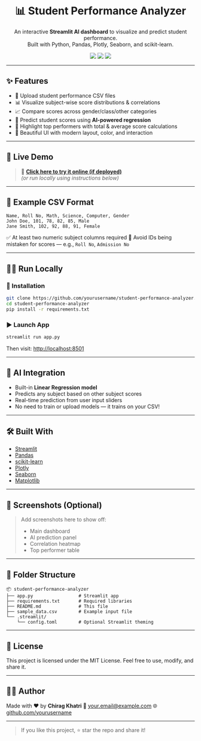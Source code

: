 <h1 align="center">📊 Student Performance Analyzer</h1>

<p align="center">
  An interactive <strong>Streamlit AI dashboard</strong> to visualize and predict student performance.<br>
  Built with Python, Pandas, Plotly, Seaborn, and scikit-learn.
</p>

<p align="center">
  <img src="https://img.shields.io/badge/Built%20With-Streamlit-FF4B4B?style=for-the-badge&logo=streamlit&logoColor=white"/>
  <img src="https://img.shields.io/badge/ML-Powered-blue?style=for-the-badge"/>
  <img src="https://img.shields.io/badge/Made%20by-Chirag%20Khatri-blueviolet?style=for-the-badge"/>
</p>

---

## ✨ Features

- 📁 Upload student performance CSV files
- 📊 Visualize subject-wise score distributions & correlations
- 📈 Compare scores across gender/class/other categories
- 🤖 Predict student scores using **AI-powered regression**
- 🏅 Highlight top performers with total & average score calculations
- 🎨 Beautiful UI with modern layout, color, and interaction

---

## 🚀 Live Demo

> 🔗 **[Click here to try it online (if deployed)](https://student-analyzer.streamlit.app)**  
> *(or run locally using instructions below)*

---

## 📂 Example CSV Format

```csv
Name, Roll No, Math, Science, Computer, Gender
John Doe, 101, 78, 82, 85, Male
Jane Smith, 102, 92, 88, 91, Female
````

✅ At least two numeric subject columns required
🚫 Avoid IDs being mistaken for scores — e.g., `Roll No`, `Admission No`

---

## 🧑‍💻 Run Locally

### 🔧 Installation

```bash
git clone https://github.com/yourusername/student-performance-analyzer.git
cd student-performance-analyzer
pip install -r requirements.txt
```

### ▶ Launch App

```bash
streamlit run app.py
```

Then visit: [http://localhost:8501](http://localhost:8501)

---

## 🤖 AI Integration

* Built-in **Linear Regression model**
* Predicts any subject based on other subject scores
* Real-time prediction from user input sliders
* No need to train or upload models — it trains on your CSV!

---

## 🛠 Built With

* [Streamlit](https://streamlit.io)
* [Pandas](https://pandas.pydata.org/)
* [scikit-learn](https://scikit-learn.org/)
* [Plotly](https://plotly.com/python/)
* [Seaborn](https://seaborn.pydata.org/)
* [Matplotlib](https://matplotlib.org/)

---

## 📸 Screenshots (Optional)

> Add screenshots here to show off:
>
> * Main dashboard
> * AI prediction panel
> * Correlation heatmap
> * Top performer table

---

## 📁 Folder Structure

```
📦 student-performance-analyzer
├── app.py                 # Streamlit app
├── requirements.txt       # Required libraries
├── README.md              # This file
├── sample_data.csv        # Example input file
└── .streamlit/
    └── config.toml        # Optional Streamlit theming
```

---

## 📜 License

This project is licensed under the MIT License.
Feel free to use, modify, and share it.

---

## 👨‍💻 Author

Made with ❤️ by **Chirag Khatri**
📧 [your.email@example.com](mailto:your.email@example.com)
🌐 [github.com/yourusername](https://github.com/yourusername)

---

> If you like this project, ⭐ star the repo and share it!
